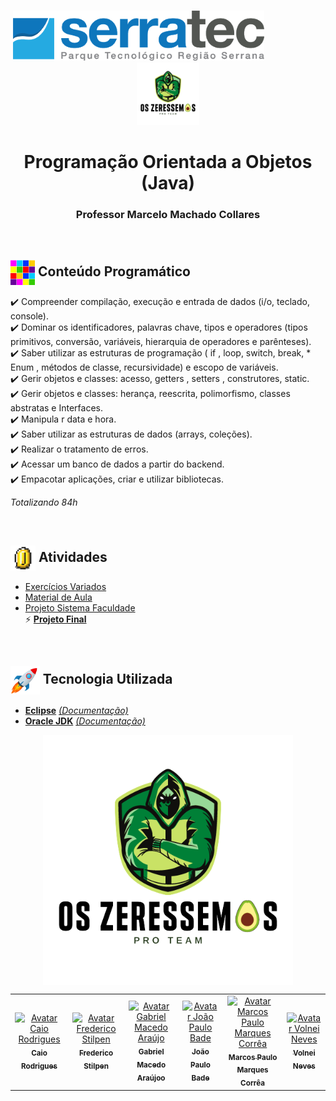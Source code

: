 <p align="center">
   &nbsp;&nbsp;&nbsp;&nbsp;&nbsp;&nbsp;&nbsp;&nbsp;&nbsp;&nbsp;&nbsp;&nbsp;&nbsp;&nbsp;&nbsp;&nbsp;&nbsp;&nbsp;&nbsp;&nbsp;&nbsp;&nbsp;&nbsp;&nbsp;&nbsp;&nbsp;&nbsp;&nbsp;&nbsp;&nbsp;&nbsp;&nbsp;&nbsp;&nbsp;&nbsp;&nbsp;&nbsp;&nbsp;&nbsp;&nbsp;&nbsp;&nbsp;&nbsp;&nbsp;&nbsp;&nbsp;&nbsp;<img height="80px" src="assets/logoSerratec.png" alt="logo serratec"/>&nbsp;&nbsp;&nbsp;&nbsp;&nbsp;&nbsp;&nbsp;&nbsp;&nbsp;&nbsp;&nbsp;&nbsp;&nbsp;&nbsp;&nbsp;&nbsp;&nbsp;&nbsp;&nbsp;&nbsp;&nbsp;&nbsp;&nbsp;&nbsp;<img height="100px" src="assets/osZeressemosProTeam.png" alt="logo serratec"/>
</p>

<h1 align="center">Programação Orientada a Objetos (Java)</h1>
<h3 align="center">Professor Marcelo Machado Collares</h3>

</br>

## <img  height="40px" align="center" src="assets/colorBlock.gif"> Conteúdo Programático

✔️ Compreender compilação, execução e entrada de dados (i/o, teclado, console).</br>
✔️ Dominar os identificadores, palavras chave, tipos e operadores (tipos primitivos, conversão,       variáveis, hierarquia de operadores e parênteses).</br>
✔️ Saber utilizar as estruturas de programação ( if , loop, switch, break, * Enum , métodos de classe, recursividade) e escopo de variáveis.</br>
✔️ Gerir objetos e classes: acesso, getters , setters , construtores, static.</br>
✔️ Gerir objetos e classes: herança, reescrita, polimorfismo, classes abstratas e Interfaces.</br>
✔️ Manipula r data e hora.</br>
✔️ Saber utilizar as estruturas de dados (arrays, coleções).</br>
✔️ Realizar o tratamento de erros.</br>
✔️ Acessar um banco de dados a partir do backend.</br>
✔️ Empacotar aplicações, criar e utilizar bibliotecas.

*Totalizando 84h*

</br>

## <img  height="40px" align="center" src="assets/coin.gif"> Atividades

* [Exercícios Variados](exercicios/)</br>
* [Material de Aula](materialDeAula/)</br>
* [Projeto Sistema Faculdade](sistemaFaculdadeFuncionarios/)</br>
⚡ [**Projeto Final**]()

</br>

## <img  height="45px" align="center" src="assets/stockrocketgif.gif"> Tecnologia Utilizada

- [**Eclipse**](https://www.eclipse.org/downloads/)    [*(Documentação)*](https://help.eclipse.org/2021-03/index.jsp)
- [**Oracle JDK**](https://www.oracle.com/br/java/technologies/javase-downloads.html)    [*(Documentação)*](https://docs.oracle.com/en/java/javase/16/)
  
<p align="center">
  <img align="center" height="400px" src="assets/osZeressemosProTeam.png"> 
</p>

<table>
  <tr>
    <td align="center">
      <a href="https://github.com/raiocodrigues">
        <img src="https://avatars.githubusercontent.com/u/82115790?v=4" width="100px;" alt="Avatar Caio Rodrigues"/><br>
        <sub>
          <b>Caio Rodrigues</b>
        </sub>
      </a>
    </td>
    <td align="center">
      <a href="https://github.com/FredericoStilpen">
        <img src="https://avatars.githubusercontent.com/u/82114348?v=4" width="100px;" alt="Avatar Frederico Stilpen"/><br>
        <sub>
          <b>Frederico Stilpen</b>
        </sub>
      </a><br>
    </td>
    <td align="center">
      <a href="https://github.com/M4G1Ck">
        <img src="https://avatars.githubusercontent.com/u/79328112?v=4" width="100px;" alt="Avatar Gabriel Macedo Araújo"/><br>
        <sub>
          <b>Gabriel Macedo Araújoo</b>
        </sub>
      </a><br>
    </td>
    <td align="center">
      <a href="https://github.com/JpBade">
        <img src="https://avatars.githubusercontent.com/u/82114843?v=4" width="100px;" alt="Avatar João Paulo Bade"/><br>
        <sub>
          <b>João Paulo Bade</b>
        </sub>
      </a><br>
    </td>
    <td align="center">
      <a href="https://github.com/marcosbarker">
        <img src="https://avatars.githubusercontent.com/u/57602117?v=4" width="100px;" alt="Avatar Marcos Paulo Marques Corrêa"/><br>
        <sub>
          <b>Marcos Paulo Marques Corrêa</b>
        </sub>
      </a><br>
    </td>
    <td align="center">
      <a href="https://github.com/Volneineves">
        <img src="https://avatars.githubusercontent.com/u/82004090?v=4" width="100px;" alt="Avatar Volnei Neves"/><br>
        <sub>
          <b>Volnei Neves</b>
        </sub>
      </a><br>
    </td>
</table>